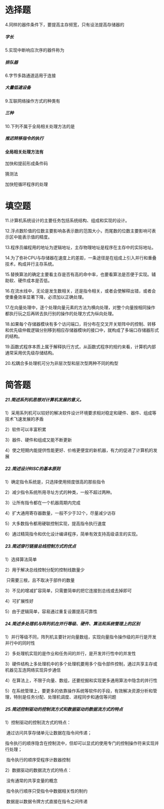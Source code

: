 

# 选择题

4.同样的器件条件下，要提高主存频宽，只有设法提高存储器的 

##### 字长

5.实现中断响应次序的器件称为

##### 排队器

6.字节多路通道适用于连接

##### 大量低速设备

9.互联网络操作方式的种类有

##### 三种

10.下列不属于全局相关处理方法的是

##### 推迟转移指令的执行

#### 全局相关处理方法有

加快和提前形成条件码

猜测法

加快短循环程序的处理

# 填空题

11.计算机系统设计的主要任务包括系统结构、组成和实现的设计。

12.浮点数阶值的位数主要影响各表示数的范围大小，而尾数的位数主要影响可表示区中能表示值的精度。

13.程序员编程用的地址为逻辑地址，主存物理地址是程序在主存中的实际地址。

14.为了弥补CPU与存储器在速度上的差距，一条途径是在组成上引入并行和重叠技术，构成并行主存系统。

15.替换算法的确定主要看主存是否有高的命中率，也要看算法是否便于实现。辅助软、硬件成本是否低。

16.在流水线中，无论是发生数相关，还是指令相关，或者会使解释出错，或者会使重叠效率显著下降，必须加以正确处理。

17.在向量处理中，逐个处理向量元素的方法为横向处理，对整个向量按相同操作都执行玩之后再转去执行别的操作的处理方式为纵向处理。

18.如果每个存储器模块有多个访问端口，将分布在交叉开关矩阵中的控制、转移和优先级仲裁逻辑分别移到相应存储器模块的接口中，就构成了多端口存储器形式的结构。

19.函数式程序本质上属于解释执行方式，从函数式程序的规约来看，计算机内部通常采用优先级存储结构。

20.松耦合多处理机可分为非层次型和层次型两种不同的构型

# 简答题

##### 21.简述系列机思想对计算机发展的意义。

1）采用系列机可以较好的解决软件设计环境要求相对稳定和硬件、器件、组成等技术飞速发展的矛盾

2）软件可以丰富积累

3）器件、硬件和组成又能不断更新

4）使之短期内能提供性能更好、价格更便宜的新机器，有力的促进了计算机的发展

##### 22.简述设计RISC的基本原则

1）确定指令系统是，只选择使用频度很高的那些指令

2）减少指令系统所用寻址方式的种类，一般不超过两种。

3）让所有指令都在一个机器周期内完成

4）扩大通用寄存器数量，一般不少于32个，尽量减少访存

5）大多数指令都用硬联控制实现，提高指令执行速度

6）通过精简指令和优化设计编译程序，简单有效支持高级语言的实现。

##### 23.简述穿行链接总线控制方式的优点

1）选择算法简单

2）用于解决总线控制分配的控制线数量少

​      只需要三根，且不取决于部件的数量

3）不见的增减扩容简单，只需要简单的把它连接到总线或去掉即可

4）可扩展性好

5）由于逻辑简单，容易通过重复设置提高可靠性

##### 24.简述多处理机与阵列机在并行等级、硬件、算法和系统管理上的区别

1）并行等级不同，阵列机主要针对向量数组，实现向量指令操作级的并行是开发并行中的同时性

2）多处理机实现的是作业和任务间的并行，是开发并行性中的并发性

3）硬件结构上多处理机中的多个处理机要用多个指令部件控制，通过共享主存或机器见互连网络实现异步通信

4）在算法上，不限于向量、数组，还要挖掘和实现更多通用算法中隐含的并行性

5）在系统管理上，要更多的依靠操作系统等软件的手段，有效解决资源分析和管理，特别是任务分配、处理机调度、进程同步和通信等问题

##### 25.简述控制驱动的控制流方式和数据驱动的数据流方式的特点

1）控制驱动的控制流方式的特点：

​		通过访问共享存储单元让数据在指令间传递；

​		指令执行的顺序隐含在控制流中，但却可以显式的使用专门的控制操作符来实现并行处理；

​		指令执行的顺序受程序计数器控制

2）数据驱动的数据流方式的特点：

​		没有通常的共享变量的概念

​		指令执行顺序只受指令中数据相关性的制约

​		数据是以数据令牌方式直接在指令之间传递


